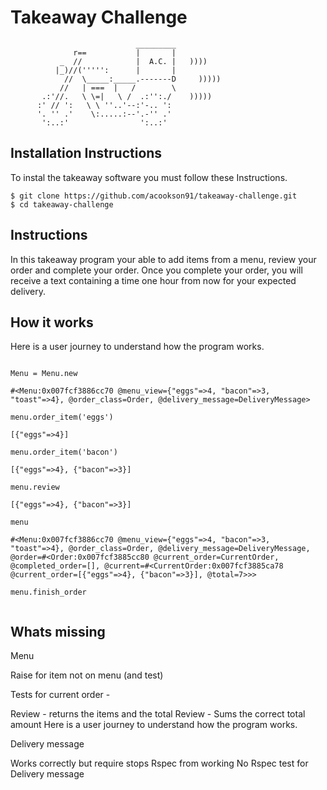 Takeaway Challenge
==================
```
                            _________
              r==           |       |
           _  //            |  A.C. |   ))))
          |_)//(''''':      |       |
            //  \_____:_____.-------D     )))))
           //   | ===  |   /        \
       .:'//.   \ \=|   \ /  .:'':./    )))))
      :' // ':   \ \ ''..'--:'-.. ':
      '. '' .'    \:.....:--'.-'' .'
       ':..:'                ':..:'

 ```

 Installation Instructions
 ---------

 To instal the takeaway software you must follow these Instructions.

 ```
 $ git clone https://github.com/acookson91/takeaway-challenge.git
 $ cd takeaway-challenge
 ```

Instructions
-------

In this takeaway program your able to add items from a menu, review your order and complete your order. Once you complete your order, you will receive a text containing a time one hour from now for your expected delivery.

How it works
-----

Here is a user journey to understand how the program works.

```

Menu = Menu.new

#<Menu:0x007fcf3886cc70 @menu_view={"eggs"=>4, "bacon"=>3, "toast"=>4}, @order_class=Order, @delivery_message=DeliveryMessage>

menu.order_item('eggs')

[{"eggs"=>4}]

menu.order_item('bacon')

[{"eggs"=>4}, {"bacon"=>3}]

menu.review

[{"eggs"=>4}, {"bacon"=>3}]

menu

#<Menu:0x007fcf3886cc70 @menu_view={"eggs"=>4, "bacon"=>3, "toast"=>4}, @order_class=Order, @delivery_message=DeliveryMessage, @order=#<Order:0x007fcf3885cc80 @current_order=CurrentOrder, @completed_order=[], @current=#<CurrentOrder:0x007fcf3885ca78 @current_order=[{"eggs"=>4}, {"bacon"=>3}], @total=7>>>

menu.finish_order


```

Whats missing
-----

Menu

Raise for item not on menu (and test)


Tests for current order -

Review - returns the items and the total
Review - Sums the correct total amount
Here is a user journey to understand how the program works.

Delivery message

Works correctly but require stops Rspec from working
No Rspec test for Delivery message

